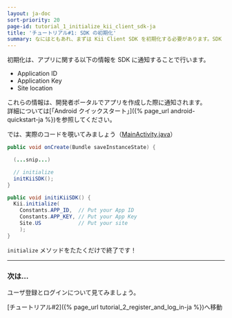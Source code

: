 ```yaml
---
layout: ja-doc
sort-priority: 20
page-id: tutorial_1_initialize_kii_client_sdk-ja
title: 'チュートリアル#1: SDK の初期化'
summary: なにはともあれ、まずは Kii Client SDK を初期化する必要があります。SDK の初期化は、基本的にはたったの１行で完了します。
---
```

初期化は、アプリに関する以下の情報を SDK に通知することで行います。

* Application ID
* Application Key
* Site location

これらの情報は、開発者ポータルでアプリを作成した際に通知されます。<br>
詳細については[「Android クイックスタート」]({% page_url android-quickstart-ja %})を参照してください。

では、実際のコードを覗いてみましょう（[MainActivity.java](https://github.com/KiiPlatform/KiiBalance-Android/blob/master/src/com/kii/sample/balance/MainActivity.java#L64)）

```java
public void onCreate(Bundle saveInstanceState) {

  (...snip...)

  // initialize
  initKiiSDK();
}

public void initiKiiSDK() {
  Kii.initialize(
    Constants.APP_ID,  // Put your App ID
    Constants.APP_KEY, // Put your App Key
    Site.US            // Put your site
    );
}
```

`initialize` メソッドをたたくだけで終了です！

---

### 次は...

ユーザ登録とログインについて見てみましょう。

[チュートリアル#2]({% page_url tutorial_2_register_and_log_in-ja %})へ移動
